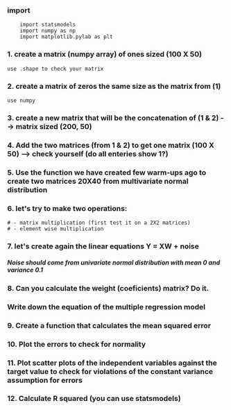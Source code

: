 ### import 
``` 
	import statsmodels
	import numpy as np
	import matplotlib.pylab as plt
```

### 1. create a matrix (numpy array) of ones sized (100 X 50) 

`use .shape to check your matrix`

### 2. create a matrix of zeros the same size as the matrix from (1)
`use numpy`

### 3. create a new matrix that will be the concatenation of (1 & 2) --> matrix sized (200, 50)

### 4. Add the two matrices (from 1 & 2) to get one matrix (100 X 50) --> check yourself (do all enteries show 1?)

### 5. Use the function we have created few warm-ups ago to create two matrices 20X40 from multivariate normal distribution

### 6. let's try to make two operations: 
    # - matrix multiplication (first test it on a 2X2 matrices)
    # - element wise multiplication 
### 7. let's create again the linear equations Y = XW + noise
##### Noise should come from univariate normal distribution with mean 0 and variance 0.1 


### 8. Can you calculate the weight (coeficients) matrix? Do it.
### Write down the equation of the multiple regression model


### 9. Create a function that calculates the mean squared error 

### 10. Plot the errors to check for normality

### 11. Plot scatter plots of the independent variables against the target value to check for violations of the constant variance assumption for errors 

### 12. Calculate R squared (you can use statsmodels)